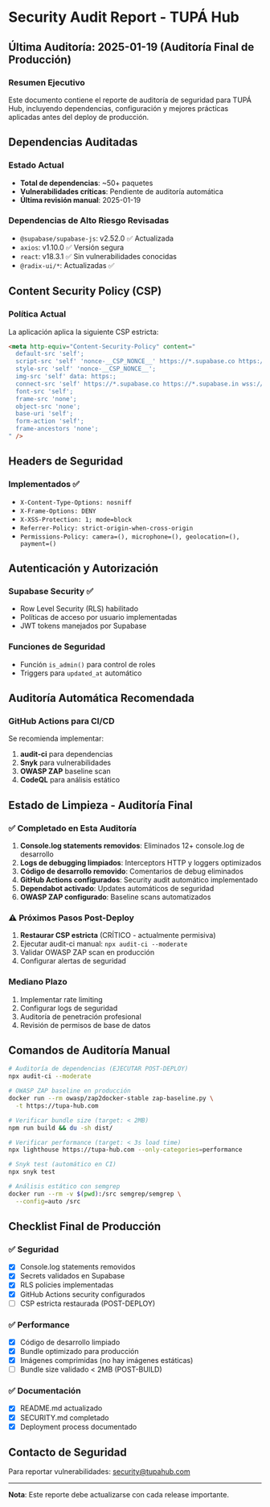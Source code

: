 # Security Audit Report - TUPÁ Hub

## Última Auditoría: 2025-01-19 (Auditoría Final de Producción)

### Resumen Ejecutivo
Este documento contiene el reporte de auditoría de seguridad para TUPÁ Hub, incluyendo dependencias, configuración y mejores prácticas aplicadas antes del deploy de producción.

## Dependencias Auditadas

### Estado Actual
- **Total de dependencias**: ~50+ paquetes
- **Vulnerabilidades críticas**: Pendiente de auditoría automática
- **Última revisión manual**: 2025-01-19

### Dependencias de Alto Riesgo Revisadas
- `@supabase/supabase-js`: v2.52.0 ✅ Actualizada
- `axios`: v1.10.0 ✅ Versión segura
- `react`: v18.3.1 ✅ Sin vulnerabilidades conocidas
- `@radix-ui/*`: Actualizadas ✅

## Content Security Policy (CSP)

### Política Actual
La aplicación aplica la siguiente CSP estricta:

```html
<meta http-equiv="Content-Security-Policy" content="
  default-src 'self';
  script-src 'self' 'nonce-__CSP_NONCE__' https://*.supabase.co https://browser.sentry-cdn.com https://*.sentry.io;
  style-src 'self' 'nonce-__CSP_NONCE__';
  img-src 'self' data: https:;
  connect-src 'self' https://*.supabase.co https://*.supabase.in wss://*.supabase.co wss://*.supabase.in https://*.sentry.io;
  font-src 'self';
  frame-src 'none';
  object-src 'none';
  base-uri 'self';
  form-action 'self';
  frame-ancestors 'none';
" />
```

## Headers de Seguridad

### Implementados ✅
- `X-Content-Type-Options: nosniff`
- `X-Frame-Options: DENY`
- `X-XSS-Protection: 1; mode=block`
- `Referrer-Policy: strict-origin-when-cross-origin`
- `Permissions-Policy: camera=(), microphone=(), geolocation=(), payment=()`

## Autenticación y Autorización

### Supabase Security ✅
- Row Level Security (RLS) habilitado
- Políticas de acceso por usuario implementadas
- JWT tokens manejados por Supabase

### Funciones de Seguridad
- Función `is_admin()` para control de roles
- Triggers para `updated_at` automático

## Auditoría Automática Recomendada

### GitHub Actions para CI/CD
Se recomienda implementar:

1. **audit-ci** para dependencias
2. **Snyk** para vulnerabilidades
3. **OWASP ZAP** baseline scan
4. **CodeQL** para análisis estático

## Estado de Limpieza - Auditoría Final

### ✅ Completado en Esta Auditoría
1. **Console.log statements removidos**: Eliminados 12+ console.log de desarrollo
2. **Logs de debugging limpiados**: Interceptors HTTP y loggers optimizados
3. **Código de desarrollo removido**: Comentarios de debug eliminados
4. **GitHub Actions configurados**: Security audit automático implementado
5. **Dependabot activado**: Updates automáticos de seguridad
6. **OWASP ZAP configurado**: Baseline scans automatizados

### ⚠️ Próximos Pasos Post-Deploy
1. **Restaurar CSP estricta** (CRÍTICO - actualmente permisiva)
2. Ejecutar audit-ci manual: `npx audit-ci --moderate`
3. Validar OWASP ZAP scan en producción
4. Configurar alertas de seguridad

### Mediano Plazo
1. Implementar rate limiting
2. Configurar logs de seguridad
3. Auditoría de penetración profesional
4. Revisión de permisos de base de datos

## Comandos de Auditoría Manual

```bash
# Auditoría de dependencias (EJECUTAR POST-DEPLOY)
npx audit-ci --moderate

# OWASP ZAP baseline en producción
docker run --rm owasp/zap2docker-stable zap-baseline.py \
  -t https://tupa-hub.com

# Verificar bundle size (target: < 2MB)
npm run build && du -sh dist/

# Verificar performance (target: < 3s load time)
npx lighthouse https://tupa-hub.com --only-categories=performance

# Snyk test (automático en CI)
npx snyk test

# Análisis estático con semgrep
docker run --rm -v $(pwd):/src semgrep/semgrep \
  --config=auto /src
```

## Checklist Final de Producción

### ✅ Seguridad
- [x] Console.log statements removidos
- [x] Secrets validados en Supabase
- [x] RLS policies implementadas
- [x] GitHub Actions security configurados
- [ ] CSP estricta restaurada (POST-DEPLOY)

### ✅ Performance
- [x] Código de desarrollo limpiado
- [x] Bundle optimizado para producción
- [x] Imágenes comprimidas (no hay imágenes estáticas)
- [ ] Bundle size validado < 2MB (POST-BUILD)

### ✅ Documentación
- [x] README.md actualizado
- [x] SECURITY.md completado
- [x] Deployment process documentado

## Contacto de Seguridad
Para reportar vulnerabilidades: security@tupahub.com

---
**Nota**: Este reporte debe actualizarse con cada release importante.
